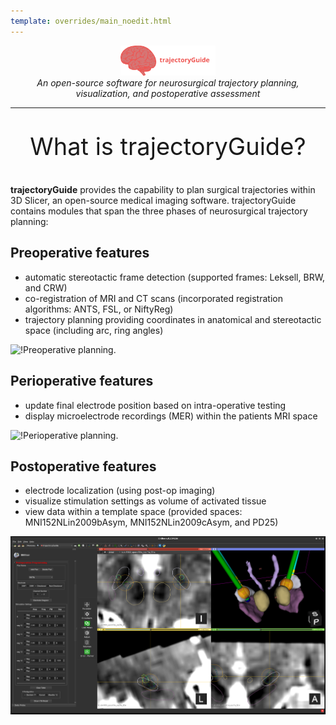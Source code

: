 ```yaml
---
template: overrides/main_noedit.html
---
```


<center><img src="img/trajectoryGuide.svg" alt="drawing" style="width:30%;"/></center>

<center><em>An open-source software for neurosurgical trajectory planning, visualization, and postoperative assessment</em></center>

---

<p align="center" style="font-size:38px;">What is trajectoryGuide?</p>

**trajectoryGuide** provides the capability to plan surgical trajectories within 3D Slicer, an open-source medical imaging software. trajectoryGuide contains modules that span the three phases of neurosurgical trajectory planning:

## Preoperative features
   
* automatic stereotactic frame detection (supported frames: Leksell, BRW, and CRW)
* co-registration of MRI and CT scans (incorporated registration algorithms: ANTS, FSL, or NiftyReg)
* trajectory planning providing coordinates in anatomical and stereotactic space (including arc, ring angles)
      
![!Preoperative planning.](/img/preoperative_features_01.bmp)

## Perioperative features

* update final electrode position based on intra-operative testing
* display microelectrode recordings (MER) within the patients MRI space

![!Perioperative planning.](/img/preoperative_features_02.bmp)

## Postoperative features

* electrode localization (using post-op imaging)
* visualize stimulation settings as volume of activated tissue
* view data within a template space (provided spaces: MNI152NLin2009bAsym, MNI152NLin2009cAsym, and PD25)

![!Volume of activated tissue.](/img/05_post_programming.png)

<br><br><br>